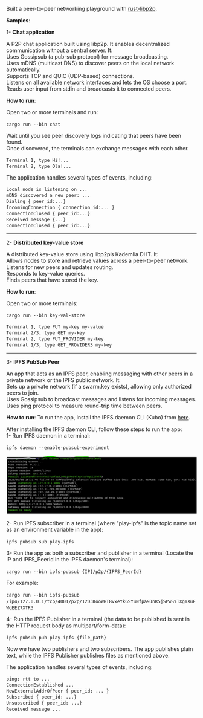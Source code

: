 Built a peer-to-peer networking playground with [rust-libp2p](https://github.com/libp2p/rust-libp2p).

**Samples**:   


1- **Chat application**  

A P2P chat application built using libp2p. It enables decentralized communication without a central server. It:   
Uses Gossipsub (a pub-sub protocol) for message broadcasting.  
Uses mDNS (multicast DNS) to discover peers on the local network automatically.  
Supports TCP and QUIC (UDP-based) connections.  
Listens on all available network interfaces and lets the OS choose a port.  
Reads user input from stdin and broadcasts it to connected peers.  


**How to run**:  

Open two or more terminals and run:  

`cargo run --bin chat`  

Wait until you see peer discovery logs indicating that peers have been found.  
Once discovered, the terminals can exchange messages with each other.

```
Terminal 1, type Hi!...  
Terminal 2, type Ola!...
```
The application handles several types of events, including:   
``` 
Local node is listening on ...  
mDNS discovered a new peer: ...  
Dialing { peer_id:...}  
IncomingConnection { connection_id:... }  
ConnectionClosed { peer_id:...}  
Received message {...}  
ConnectionClosed { peer_id:...} 
```

------------------------------------------------------------------------------
2- **Distributed key-value store** 

A distributed key-value store using libp2p’s Kademlia DHT. It:  
Allows nodes to store and retrieve values across a peer-to-peer network.  
Listens for new peers and updates routing.  
Responds to key-value queries.  
Finds peers that have stored the key.  


**How to run**:  

Open two or more terminals:  

`cargo run --bin key-val-store`   

``` 
Terminal 1, type PUT my-key my-value  
Terminal 2/3, type GET my-key  
Terminal 2, type PUT_PROVIDER my-key  
Terminal 1/3, type GET_PROVIDERS my-key  
``` 

------------------------------------------------------------------------------
3- **IPFS PubSub Peer** 

An app that acts as an IPFS peer, enabling messaging with other peers in a private network or the IPFS public network. It:  
Sets up a private network (if a swarm.key exists), allowing only authorized peers to join.  
Uses Gossipsub to broadcast messages and listens for incoming messages.  
Uses ping protocol to measure round-trip time between peers.  

**How to run**: 
To run the app, install the IPFS daemon CLI (Kubo) from [here](https://docs.ipfs.tech/install/command-line/#install-official-binary-distributions).  

After installing the IPFS daemon CLI, follow these steps to run the app:  
1- Run IPFS daemon in a terminal:  

`ipfs daemon --enable-pubsub-experiment`  

![ipfs daemon terminal](https://github.com/playtime-1967/play-p2p/blob/master/raw/ipfs-daemon.jpg)

2- Run IPFS subscriber in a terminal (where "play-ipfs" is the topic name set as an environment variable in the app):  

`ipfs pubsub sub play-ipfs`  

3- Run the app as both a subscriber and publisher in a terminal (Locate the IP and IPFS_PeerId in the IPFS daemon's terminal):  

`cargo run --bin ipfs-pubsub {IP}/p2p/{IPFS_PeerId}` 

For example:  

`cargo run --bin ipfs-pubsub /ip4/127.0.0.1/tcp/4001/p2p/12D3KooWHT8vxeYkGSYuNfpa9JnR5jSPwSYTXgYXuFWqEEZ7XTR3`  

4- Run the IPFS Publisher in a terminal (the data to be published is sent in the HTTP request body as multipart/form-data):  

`ipfs pubsub pub play-ipfs {file_path}`  

Now we have two publishers and two subscribers. The app publishes plain text, while the IPFS Publisher publishes files as mentioned above.  

The application handles several types of events, including:   

``` 
ping: rtt to ...  
ConnectionEstablished ...  
NewExternalAddrOfPeer { peer_id: ... }  
Subscribed { peer_id: ...}  
Unsubscribed { peer_id: ...}  
Received message ...   
```

